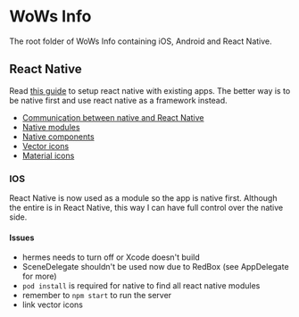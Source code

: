 # WoWs Info

The root folder of WoWs Info containing iOS, Android and React Native.

## React Native

Read [this guide](https://reactnative.dev/docs/integration-with-existing-apps) to setup react native with existing apps. The better way is to be native first and use react native as a framework instead.

- [Communication between native and React Native](https://reactnative.dev/docs/communication-ios)
- [Native modules](https://reactnative.dev/docs/native-modules-intro)
- [Native components](https://reactnative.dev/docs/native-components-android)
- [Vector icons](https://oblador.github.io/react-native-vector-icons/)
- [Material icons](https://materialdesignicons.com/)

### IOS

React Native is now used as a module so the app is native first. Although the entire is in React Native, this way I can have full control over the native side.

#### Issues

- hermes needs to turn off or Xcode doesn't build
- SceneDelegate shouldn't be used now due to RedBox (see AppDelegate for more)
- `pod install` is required for native to find all react native modules
- remember to `npm start` to run the server
- link vector icons
